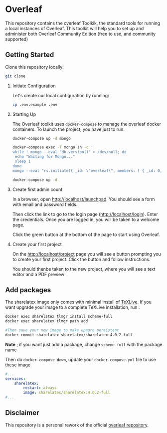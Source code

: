 # Overleaf

This repository contains the overleaf Toolkik, the standard tools for running a local instances of Overleaf. This toolkit will help you to set up and administer both Overleaf Community Edition (free to use, and community supported)

## Getting Started

Clone this repository locally:

```sh
git clone 
```

1. Initiate Configuration
     
     Let's create our local configuration by running:

     ```sh
     cp .env.example .env
     ```

2. Starting Up

     The Overleaf toolkit uses `docker-compose` to manage the overleaf docker containers. To launch the project, you have just to run:

     ```sh
     docker-compose up -d mongo

     docker-compose exec -T mongo sh -c '
    while ! mongo --eval "db.version()" > /dev/null; do
      echo "Waiting for Mongo..."
      sleep 1
    done
    mongo --eval "rs.initiate({ _id: \"overleaf\", members: [ { _id: 0, host: \"mongo:27017\" } ] })" > /dev/null'

    docker-compose up -d
     ```

3. Create first admin count

     In a browser, open [http://localhost/launchpad](http://localhost/launchpad). You should see a form with email and password fields.

     Then click the link to go to the login page ([http://localhost/login](http://localhost/login)). Enter the credentials. Once you are logged in, you will be taken to a welcome page.

     Click the green button at the bottom of the page to start using Overleaf.

4. Create your first project

     On the [http://localhost/project](http://localhost/project) page you will see a button prompting you to create your first project. Click the button and follow instructions.

     You should thenbe taken to the new project, where you will see a text editor and a PDF preview

## Add packages

The sharelatex image only comes with minimal install of [TeXLive](https://www.tug.org/texlive/). If you want upgrade your image to a complete TeXLive installation, run :

```sh
docker exec sharelatex tlmgr install scheme-full
docker exec sharelatex tlmgr path add

#Then save your new image to make upagre persistent
docker commit sharelatex sharelatex/sharelatex:4.0.2-full
```

**Note** ; if you want just add a package, change `scheme-full` with the package name

Then do `docker-compose down`, update your `docker-compose.yml` file to use these image

```yml
#...
services:
    sharelatex:
        restart: always
        image: sharelatex/sharelatex:4.0.2-full
#...
```

## Disclaimer

This repository is a personal rework of the official [overleaf repository](https://github.com/overleaf/overleaf). 


